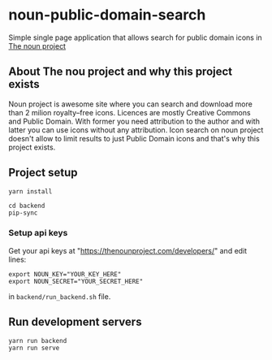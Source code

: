 # noun-public-domain-search

Simple single page application that allows search for public domain icons in [The noun project](https://thenounproject.com)

## About The nou project and why this project exists
Noun project is awesome site where you can search and download more than 2 milion royalty–free icons. Licences are mostly Creative Commons and Public Domain. With former you need attribution to the author and with latter you can use icons without any attribution. Icon search on noun project doesn't allow
to limit results to just Public Domain icons and that's why this project exists.
## Project setup
```
yarn install

cd backend
pip-sync
```

### Setup api keys
Get your api keys at "<https://thenounproject.com/developers/>" and edit lines:
```
export NOUN_KEY="YOUR_KEY_HERE"
export NOUN_SECRET="YOUR_SECRET_HERE"
```
in `backend/run_backend.sh` file.

## Run development servers
```
yarn run backend
yarn run serve
```
